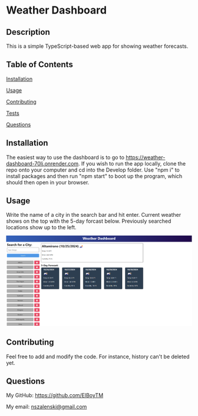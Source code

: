 # Weather Dashboard

  ## Description
  This is a simple TypeScript-based web app for showing weather forecasts.

  ## Table of Contents
  [Installation](#installation)

  [Usage](#usage)

  [Contributing](#contributing)

  [Tests](#tests)

  [Questions](#questions)

  ## Installation
  The easiest way to use the dashboard is to go to https://weather-dashboard-70lj.onrender.com. If you wish to run the app locally, clone the repo onto your computer and cd into the Develop folder. Use "npm i" to install packages and then run "npm start" to boot up the program, which should then open in your browser.

  ## Usage
  Write the name of a city in the search bar and hit enter. Current weather shows on the top with the 5-day forcast below. Previously searched locations show up to the left.

  ![The website running](./Assets/Screenshot_2024-10-25_145714.png)

  ## Contributing
  Feel free to add and modify the code. For instance, history can't be deleted yet.

  ## Questions
  My GitHub: https://github.com/ElBoyTM

  My email: nszalenski@gmail.com
